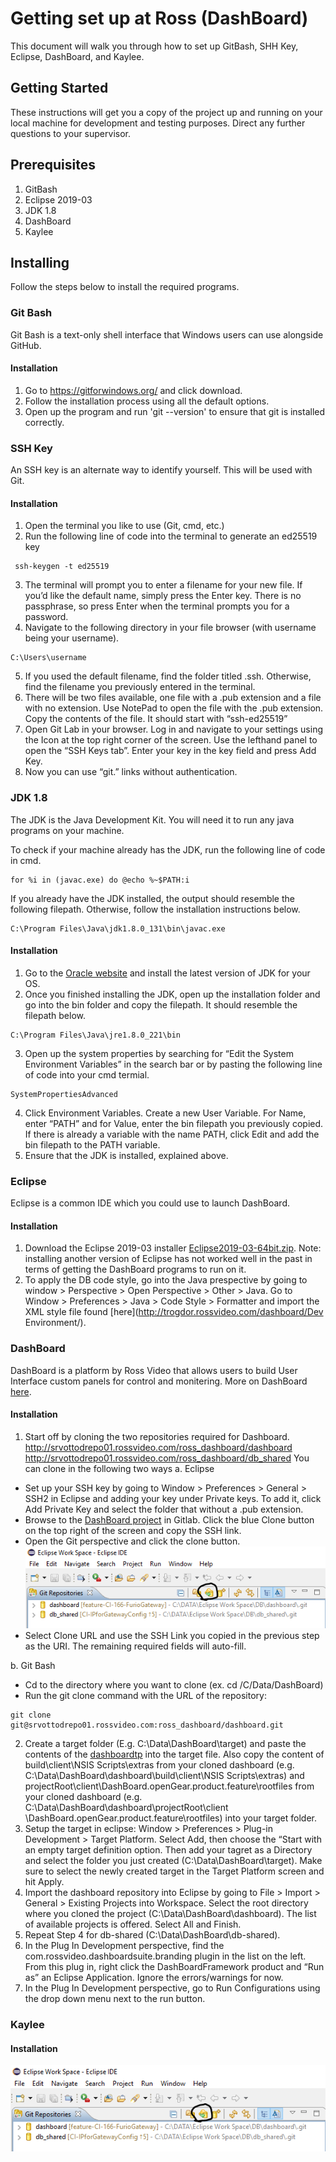 ﻿# Getting set up at Ross (DashBoard)

This document will walk you through how to set up GitBash, SHH Key, Eclipse, DashBoard, and Kaylee.

## Getting Started

These instructions will get you a copy of the project up and running on your local machine for development and testing purposes. Direct any further questions to your supervisor. 

## Prerequisites
1. GitBash
2. Eclipse 2019-03
3. JDK 1.8
4. DashBoard
5. Kaylee

## Installing
Follow the steps below to install the required programs.

### Git Bash
Git Bash is a text-only shell interface that Windows users can use alongside GitHub.
 
#### Installation
1. Go to https://gitforwindows.org/ and click download.
2. Follow the installation process using all the default options.
3. Open up the program and run 'git --version' to ensure that git is installed correctly.

### SSH Key
An SSH key is an alternate way to identify yourself. This will be used with Git.

#### Installation
1. Open the terminal you like to use (Git, cmd, etc.)
2. Run the following line of code into the terminal to generate an ed25519 key
```
 ssh-keygen -t ed25519
```
3. The terminal will prompt you to enter a filename for your new file. If you’d like the default name, simply press the Enter key. There is no passphrase, so press Enter when the terminal prompts you for a password.
4. Navigate to the following directory in your file browser (with username being your username).
```
C:\Users\username
```
5. If you used the default filename, find the folder titled .ssh. Otherwise, find the filename you previously entered in the terminal.
6. There will be two files available, one file with a .pub extension and a file with no extension. Use NotePad to open the file with the .pub extension. Copy the contents of the file. It should start with “ssh-ed25519”
7. Open Git Lab in your browser. Log in and navigate to your settings using the Icon at the top right corner of the screen. Use the lefthand panel to open the “SSH Keys tab”. Enter your key in the key field and press Add Key.
8. Now you can use “git.” links without authentication. 

### JDK 1.8
The JDK is the Java Development Kit. You will need it to run any java programs on your machine.

To check if your machine already has the JDK, run the following line of code in cmd. 

```
for %i in (javac.exe) do @echo %~$PATH:i
``` 

If you already have the JDK installed, the output should resemble the following filepath. Otherwise, follow the installation instructions below.

```
C:\Program Files\Java\jdk1.8.0_131\bin\javac.exe
```

#### Installation
1. Go to the [Oracle website](https://www.oracle.com/technetwork/java/javase/downloads/jdk8-downloads-2133151.html) and install the latest version of JDK for your OS. 
2. Once you finished installing the JDK, open up the installation folder and go into the bin folder and copy the filepath. It should resemble the filepath below.
```
C:\Program Files\Java\jre1.8.0_221\bin
```
3. Open up the system properties by searching for “Edit the System Environment Variables” in the search bar or by pasting the following line of code into your cmd termial.
```
SystemPropertiesAdvanced
```
4. Click Environment Variables. Create a new User Variable. For Name, enter “PATH” and for Value, enter the bin filepath you previously copied. If there is already a variable with the name PATH, click Edit and add the bin filepath to the PATH variable. 
5. Ensure that the JDK is installed, explained above. 
### Eclipse
Eclipse is a common IDE which you could use to launch DashBoard.

#### Installation
1. Download the Eclipse 2019-03 installer [Eclipse2019-03-64bit.zip]( http://trogdor.rossvideo.com/dashboard/Dev%20Environment/Eclipse2019-03-64bit.zip). Note: installing another version of Eclipse has not worked well in the past in terms of getting the DashBoard programs to run on it.
2. To apply the DB code style, go into the Java prespective by going to window > Perspective > Open Perspective > Other > Java. Go to Window > Preferences > Java > Code Style > Formatter and import the XML style file found [here](http://trogdor.rossvideo.com/dashboard/Dev Environment/).

### DashBoard
DashBoard is a platform by Ross Video that allows users to build User Interface custom panels for control and monitering. More on DashBoard [here](https://www.rossvideo.com/products-services/management-systems/automated-production-control/dashboard/).

#### Installation
1. Start off by cloning the two repositories required for Dashboard.
	http://srvottodrepo01.rossvideo.com/ross_dashboard/dashboard 
	http://srvottodrepo01.rossvideo.com/ross_dashboard/db_shared
You can clone in the following two ways
a. Eclipse 
- Set up your SSH key by going to Window > Preferences > General > SSH2 in Eclipse and adding your key under Private keys. To add it, click Add Private Key and select the folder that without a .pub extension.
- Browse to the [DashBoard project](http://srvottodrepo01.rossvideo.com/ross_dashboard/dashboard) in Gitlab. Click the blue Clone button on the top right of the screen and copy the SSH link. 
- Open the Git perspective and click the clone button.
	![](/images/image1.png)
- Select Clone URL and use the SSH Link you copied in the previous step as the URI. The remaining required fields will auto-fill.

b. Git Bash
- Cd to the directory where you want to clone (ex. cd /C/Data/DashBoard)
- Run the git clone command with the URL of the repository:
```
git clone git@srvottodrepo01.rossvideo.com:ross_dashboard/dashboard.git
```
2. Create a target folder (E.g. C:\Data\DashBoard\target) and paste the contents of the [dashboardtp](file://srvottfp01/Company/Project%20Files/dashboard/Binaries/Dev%20Environment/dashboardtp.zip) into the target file. Also copy the content of build\client\NSIS Scripts\extras from your cloned dashboard (e.g. C:\Data\DashBoard\dashboard\build\client\NSIS Scripts\extras) and projectRoot\client\DashBoard.openGear.product.feature\rootfiles from your cloned dashboard (e.g. C:\Data\DashBoard\dashboard\projectRoot\client \DashBoard.openGear.product.feature\rootfiles) into your target folder.
3. Setup the target in eclipse: Window > Preferences > Plug-in Development > Target Platform. Select Add, then choose the “Start with an empty target definition option. Then add your tagret as a Directory and select the folder you just created (C:\Data\DashBoard\target). Make sure to select the newly created target in the Target Platform screen and hit Apply. 
4. Import the dashboard repository into Eclipse by going to File > Import > General > Existing Projects into Workspace. Select the root directory where you cloned the project (C:\Data\DashBoard\dashboard). The list of available projects is offered. Select All and Finish. 
5. Repeat Step 4 for db-shared (C:\Data\DashBoard\db-shared).
6. In the Plug In Development perspective, find the com.rossvideo.dashboardsuite.branding plugin in the list on the left. From this plug in, right click the DashBoardFramework product and “Run as” an Eclipse Application. Ignore the errors/warnings for now.
7. In the Plug In Development perspective, go to Run Configurations using the drop down menu next to the run button.  

### Kaylee

#### Installation
![Alt text](https://github.com/ruaaabdu/readme/blob/master/images/image1.PNG)

